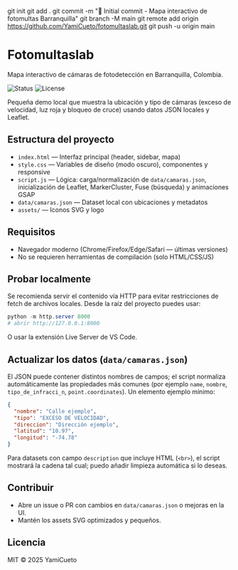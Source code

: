 git init
git add .
git commit -m "🚀 Initial commit - Mapa interactivo de fotomultas Barranquilla"
git branch -M main
git remote add origin https://github.com/YamiCueto/fotomultaslab.git
git push -u origin main
# Fotomultaslab

Mapa interactivo de cámaras de fotodetección en Barranquilla, Colombia.

![Status](https://img.shields.io/badge/status-active-success.svg) ![License](https://img.shields.io/badge/license-MIT-blue.svg)

Pequeña demo local que muestra la ubicación y tipo de cámaras (exceso de velocidad, luz roja y bloqueo de cruce) usando datos JSON locales y Leaflet.

## Estructura del proyecto

- `index.html` — Interfaz principal (header, sidebar, mapa)
- `style.css` — Variables de diseño (modo oscuro), componentes y responsive
- `script.js` — Lógica: carga/normalización de `data/camaras.json`, inicialización de Leaflet, MarkerCluster, Fuse (búsqueda) y animaciones GSAP
- `data/camaras.json` — Dataset local con ubicaciones y metadatos
- `assets/` — Iconos SVG y logo

## Requisitos

- Navegador moderno (Chrome/Firefox/Edge/Safari — últimas versiones)
- No se requieren herramientas de compilación (solo HTML/CSS/JS)

## Probar localmente

Se recomienda servir el contenido vía HTTP para evitar restricciones de fetch de archivos locales. Desde la raíz del proyecto puedes usar:

```powershell
python -m http.server 8000
# abrir http://127.0.0.1:8000
```

O usar la extensión Live Server de VS Code.


## Actualizar los datos (`data/camaras.json`)

El JSON puede contener distintos nombres de campos; el script normaliza automáticamente las propiedades más comunes (por ejemplo `name`, `nombre`, `tipo_de_infracci_n`, `point.coordinates`). Un elemento ejemplo mínimo:

```json
{
  "nombre": "Calle ejemplo",
  "tipo": "EXCESO DE VELOCIDAD",
  "direccion": "Dirección ejemplo",
  "latitud": "10.97",
  "longitud": "-74.78"
}
```

Para datasets con campo `description` que incluye HTML (`<br>`), el script mostrará la cadena tal cual; puedo añadir limpieza automática si lo deseas.

## Contribuir

- Abre un issue o PR con cambios en `data/camaras.json` o mejoras en la UI.
- Mantén los assets SVG optimizados y pequeños.

## Licencia

MIT © 2025 YamiCueto
